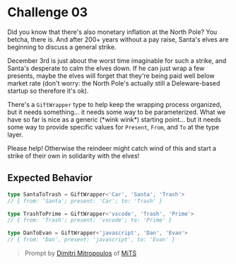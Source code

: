 # Challenge 03

Did you know that there's also monetary inflation at the North Pole? You betcha, there is. And after 200+ years without a pay raise, Santa's elves are beginning to discuss a general strike.

December 3rd is just about the worst time imaginable for such a strike, and Santa's desperate to calm the elves down. If he can just wrap a few presents, maybe the elves will forget that they're being paid well below market rate (don't worry: the North Pole's actually still a Deleware-based startup so therefore it's ok).

There's a `GiftWrapper` type to help keep the wrapping process organized, but it needs something... it needs some way to be parameterized. What we have so far is nice as a generic (\*wink wink\*) starting point... but it needs some way to provide specific values for `Present`, `From`, and `To` at the type layer.

Please help! Otherwise the reindeer might catch wind of this and start a strike of their own in solidarity with the elves!

## Expected Behavior

```ts
type SantaToTrash = GiftWrapper<'Car', 'Santa', 'Trash'>
// { from: 'Santa'; present: 'Car'; to: 'Trash' }

type TrashToPrime = GiftWrapper<'vscode', 'Trash', 'Prime'>
// { from: 'Trash'; present: 'vscode'; to: 'Prime' }

type DanToEvan = GiftWrapper<'javascript', 'Dan', 'Evan'>
// { from: 'Dan', present: 'javascript', to: 'Evan' }
```

> Prompt by [Dimitri Mitropoulos](https://github.com/dimitropoulos) of [MiTS](https://www.youtube.com/@MichiganTypeScript)

